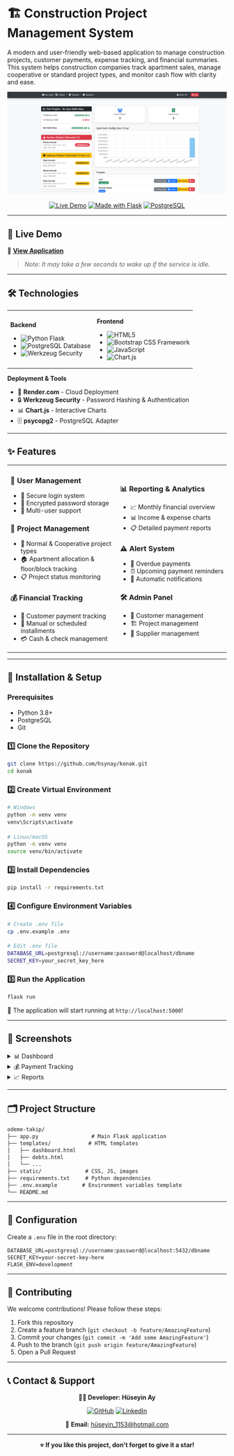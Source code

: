 # 🏗️ Construction Project Management System

A modern and user-friendly web-based application to manage construction projects, customer payments, expense tracking, and financial summaries. This system helps construction companies track apartment sales, manage cooperative or standard project types, and monitor cash flow with clarity and ease.

<div align="center">

![Dashboard Preview](SS_dashboard.png)

[![Live Demo](https://img.shields.io/badge/🌐_Live_Demo-Render-blue?style=for-the-badge)](https://construction-project-i03m.onrender.com)
[![Made with Flask](https://img.shields.io/badge/Made_with-Flask-green?style=for-the-badge&logo=flask)](https://flask.palletsprojects.com/)
[![PostgreSQL](https://img.shields.io/badge/Database-PostgreSQL-blue?style=for-the-badge&logo=postgresql)](https://www.postgresql.org/)

</div>

---

## 🚀 Live Demo

🔗 **[View Application](https://construction-project-i03m.onrender.com)**  
> _Note: It may take a few seconds to wake up if the service is idle._

---

## 🛠️ Technologies

<table>
<tr>
<td>

**Backend**
- ![Python](https://img.shields.io/badge/Python-3776AB?style=flat&logo=python&logoColor=white) Flask
- ![PostgreSQL](https://img.shields.io/badge/PostgreSQL-316192?style=flat&logo=postgresql&logoColor=white) Database
- ![Werkzeug](https://img.shields.io/badge/Security-Werkzeug-red?style=flat) Security

</td>
<td>

**Frontend**
- ![HTML5](https://img.shields.io/badge/HTML5-E34F26?style=flat&logo=html5&logoColor=white) 
- ![Bootstrap](https://img.shields.io/badge/Bootstrap-563D7C?style=flat&logo=bootstrap&logoColor=white) CSS Framework
- ![JavaScript](https://img.shields.io/badge/JavaScript-F7DF1E?style=flat&logo=javascript&logoColor=black)
- ![Chart.js](https://img.shields.io/badge/Chart.js-FF6384?style=flat&logo=chart.js&logoColor=white)

</td>
</tr>
</table>

**Deployment & Tools**
- 🚀 **Render.com** - Cloud Deployment
- 🔒 **Werkzeug Security** - Password Hashing & Authentication
- 📊 **Chart.js** - Interactive Charts
- 🗄️ **psycopg2** - PostgreSQL Adapter

---

## ✨ Features

<table>
<tr>
<td width="50%">

### 👤 User Management
- 🔐 Secure login system
- 🔑 Encrypted password storage
- 👥 Multi-user support

### 📁 Project Management
- 🏢 Normal & Cooperative project types
- 🏠 Apartment allocation & floor/block tracking
- 📋 Project status monitoring

### 💰 Financial Tracking
- 💸 Customer payment tracking
- 📅 Manual or scheduled installments
- 💳 Cash & check management

</td>
<td width="50%">

### 📊 Reporting & Analytics
- 📈 Monthly financial overview
- 📊 Income & expense charts
- 📋 Detailed payment reports

### ⚠️ Alert System
- 🔔 Overdue payments
- ⏰ Upcoming payment reminders
- 📢 Automatic notifications

### 🛠️ Admin Panel
- 👥 Customer management
- 🏗️ Project management
- 🏪 Supplier management

</td>
</tr>
</table>

---

## 🚀 Installation & Setup

### Prerequisites
- Python 3.8+
- PostgreSQL
- Git

### 1️⃣ Clone the Repository

```bash
git clone https://github.com/hsynay/konak.git
cd konak
```

### 2️⃣ Create Virtual Environment

```bash
# Windows
python -m venv venv
venv\Scripts\activate

# Linux/macOS
python -m venv venv
source venv/bin/activate
```

### 3️⃣ Install Dependencies

```bash
pip install -r requirements.txt
```

### 4️⃣ Configure Environment Variables

```bash
# Create .env file
cp .env.example .env

# Edit .env file
DATABASE_URL=postgresql://username:password@localhost/dbname
SECRET_KEY=your_secret_key_here
```

### 5️⃣ Run the Application

```bash
flask run
```

🎉 The application will start running at `http://localhost:5000`!

---

## 📸 Screenshots

<details>
<summary>📊 Dashboard</summary>

- Project summaries
- Financial charts
- Quick access menus

</details>

<details>
<summary>💰 Payment Tracking</summary>

- Customer debt status
- Installment plans
- Payment history

</details>

<details>
<summary>📈 Reports</summary>

- Monthly income-expense reports
- Project-based analysis
- Check tracking system

</details>

---

## 🗂️ Project Structure

```
odeme-takip/
├── app.py                 # Main Flask application
├── templates/            # HTML templates
│   ├── dashboard.html
│   ├── debts.html
│   └── ...
├── static/              # CSS, JS, images
├── requirements.txt     # Python dependencies
├── .env.example        # Environment variables template
└── README.md
```

---

## 🔧 Configuration

Create a `.env` file in the root directory:

```env
DATABASE_URL=postgresql://username:password@localhost:5432/dbname
SECRET_KEY=your-secret-key-here
FLASK_ENV=development
```

---

## 🤝 Contributing

We welcome contributions! Please follow these steps:

1. Fork this repository
2. Create a feature branch (`git checkout -b feature/AmazingFeature`)
3. Commit your changes (`git commit -m 'Add some AmazingFeature'`)
4. Push to the branch (`git push origin feature/AmazingFeature`)
5. Open a Pull Request

---

## 📞 Contact & Support

<div align="center">

**🧑‍💻 Developer: Hüseyin Ay**

[![GitHub](https://img.shields.io/badge/GitHub-100000?style=for-the-badge&logo=github&logoColor=white)](https://github.com/hsynay)
[![LinkedIn](https://img.shields.io/badge/LinkedIn-0077B5?style=for-the-badge&logo=linkedin&logoColor=white)](https://www.linkedin.com/in/h%C3%BCseyin-ay01)

📧 **Email:** hüseyin_1153@hotmail.com  

</div>

---

<div align="center">

**⭐ If you like this project, don't forget to give it a star!**